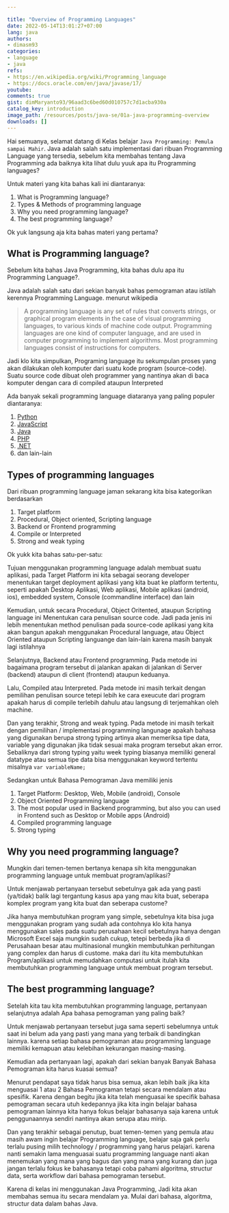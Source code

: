```yaml
---

title: "Overview of Programming Languages"
date: 2022-05-14T13:01:27+07:00
lang: java
authors:
- dimasm93
categories:
- language
- java
refs: 
- https://en.wikipedia.org/wiki/Programming_language
- https://docs.oracle.com/en/java/javase/17/
youtube: 
comments: true
gist: dimMaryanto93/96aad3c6bed60d010757c7d1acba930a
catalog_key: introduction
image_path: /resources/posts/java-se/01a-java-programming-overview
downloads: []
---
```


Hai semuanya, selamat datang di Kelas belajar `Java Programming: Pemula sampai Mahir`. Java adalah salah satu implementasi dari ribuan Programming Language yang tersedia, sebelum kita membahas tentang Java Programming ada baiknya kita lihat dulu yuuk apa itu Programming languages?

Untuk materi yang kita bahas kali ini diantaranya:

1. What is Programming language?
2. Types & Methods of programming language
3. Why you need programming language?
4. The best programming language?

Ok yuk langsung aja kita bahas materi yang pertama?

<!--more-->

## What is Programming language?

Sebelum kita bahas Java Programming, kita bahas dulu apa itu Programming Language?.

Java adalah salah satu dari sekian banyak bahas pemograman atau istilah kerennya Programming Language. menurut wikipedia

> A programming language is any set of rules that converts strings, or graphical program elements in the case of visual programming languages, to various kinds of machine code output. Programming languages are one kind of computer language, and are used in computer programming to implement algorithms. Most programming languages consist of instructions for computers.

Jadi klo kita simpulkan, Programing language itu sekumpulan proses yang akan dilakukan oleh komputer dari suatu kode program (source-code). Suatu source code dibuat oleh programmer yang nantinya akan di baca komputer dengan cara di compiled ataupun Interpreted

Ada banyak sekali programming language diataranya yang paling populer diantaranya:

1. [Python](https://www.python.org/)
2. [JavaScript](https://developer.mozilla.org/en-US/docs/Web/JavaScript)
3. [Java](https://www.oracle.com/java/)
4. [PHP](https://www.php.net/)
5. [.NET](https://dotnet.microsoft.com/en-us/)
6. dan lain-lain

## Types of programming languages

Dari ribuan programming language jaman sekarang kita bisa kategorikan berdasarkan 

1. Target platform
2. Procedural, Object oriented, Scripting language
3. Backend or Frontend programming
4. Compile or Interpreted
5. Strong and weak typing

Ok yukk kita bahas satu-per-satu: 

Tujuan menggunakan programming language adalah membuat suatu aplikasi, pada Target Platform ini kita sebagai seorang developer menentukan target deployment aplikasi yang kita buat ke platform tertentu, seperti apakah Desktop Aplikasi, Web aplikasi, Mobile aplikasi (android, ios), embedded system, Console (commandline interface) dan lain

Kemudian, untuk secara Procedural, Object Oritented, ataupun Scripting language ini Menentukan cara penulisan source code. Jadi pada jenis ini lebih menentukan method penulisan pada source-code aplikasi yang kita akan bangun apakah menggunakan Procedural language, atau Object Oriented ataupun Scripting languange dan lain-lain karena masih banyak lagi istilahnya

Selanjutnya, Backend atau Frontend programming. Pada metode ini bagaimana program tersebut di jalankan apakan di jalankan di Server (backend) ataupun di client (frontend) ataupun keduanya.

Lalu, Compiled atau Interpreted. Pada metode ini masih terkait dengan pemilihan penulisan source tetepi lebih ke cara exeucute dari program apakah harus di compile terlebih dahulu atau langsung di terjemahkan oleh machine.

Dan yang terakhir, Strong and weak typing. Pada metode ini masih terkait dengan pemilihan / implementasi programming langunage apakah bahasa yang digunakan berupa strong typing artinya akan memeriksa tipe data, variable yang digunakan jika tidak sesuai maka program tersebut akan error. Sebaliknya dari strong typing yaitu week typing biasanya memiliki general datatype atau semua tipe data bisa menggunakan keyword tertentu misalnya `var variableName;`

Sedangkan untuk Bahasa Pemograman Java memiliki jenis

1. Target Platform: Desktop, Web, Mobile (android), Console
2. Object Oriented Programming language
3. The most popular used in Backend programming, but also you can used in Frontend such as Desktop or Mobile apps (Android)
4. Compiled programming language
5. Strong typing

## Why you need programming language?

Mungkin dari temen-temen bertanya kenapa sih kita menggunakan programming language untuk membuat program/aplikasi?

Untuk menjawab pertanyaan tersebut sebetulnya gak ada yang pasti (ya/tidak) balik lagi tergantung kasus apa yang mau kita buat, seberapa komplex program yang kita buat dan seberapa custome?

Jika hanya membutuhkan program yang simple, sebetulnya kita bisa juga menggunakan program yang sudah ada contohnya klo kita hanya menggunakan sales pada suatu perusahaan kecil sebetulnya hanya dengan Microsoft Excel saja mungkin sudah cukup, tetepi berbeda jika di Perusahaan besar atau multinasional mungkin membutuhkan perhitungan yang complex dan harus di custome. maka dari itu kita membutuhkan Program/aplikasi untuk memudahkan computasi untuk itulah kita membutuhkan programming language untuk membuat program tersebut.

## The best programming language?

Setelah kita tau kita membutuhkan programming language, pertanyaan selanjutnya adalah Apa bahasa pemograman yang paling baik?

Untuk menjawab pertanyaan tersebut juga sama seperti sebelumnya untuk saat ini belum ada yang pasti yang mana yang terbaik di bandingkan lainnya. karena setiap bahasa pemograman atau programming language memiliki kemapuan atau kelebihan kekurangan masing-masing.

Kemudian ada pertanyaan lagi, apakah dari sekian banyak Banyak Bahasa Pemograman kita harus kuasai semua?

Menurut pendapat saya tidak harus bisa semua, akan lebih baik jika kita menguasai 1 atau 2 Bahasa Pemograman tetapi secara mendalam atau spesifik. Karena dengan begitu jika kita telah menguasai ke specifik bahasa pemograman secara utuh kedepannya jika kita ingin belajar bahasa pemograman lainnya kita hanya fokus belajar bahasanya saja karena untuk penggunaannya sendiri nantinya akan serupa atau mirip.

Dan yang terakhir sebagai penutup, buat temen-temen yang pemula atau masih awam ingin belajar Programming language, belajar saja gak perlu terlalu pusing milih technology / programming yang harus pelajari. karena nanti semakin lama menguasai suatu programming language nanti akan menemukan yang mana yang bagus dan yang mana yang kurang dan juga jangan terlalu fokus ke bahasanya tetapi coba pahami algoritma, structur data, serta workflow dari bahasa pemograman tersebut.

Karena di kelas ini menggunakan Java Programming, Jadi kita akan membahas semua itu secara mendalam ya. Mulai dari bahasa, algoritma, structur data dalam bahas Java.